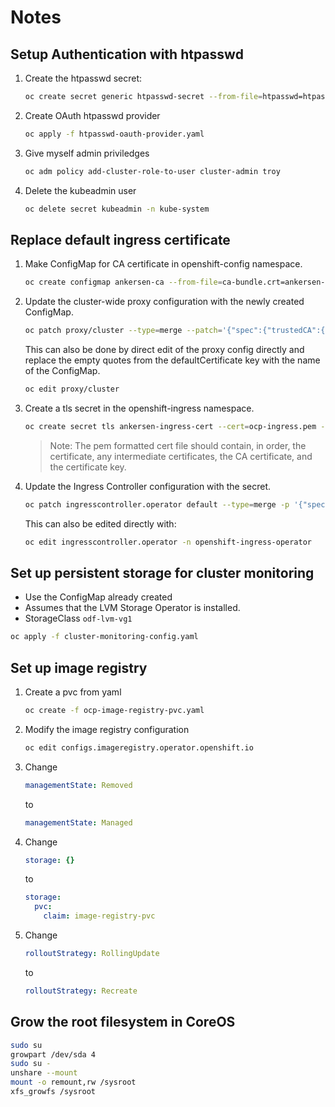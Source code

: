 # Notes

## Setup Authentication with htpasswd

1. Create the htpasswd secret:

   ```sh
   oc create secret generic htpasswd-secret --from-file=htpasswd=htpasswd -n openshift-config
   ```

1. Create OAuth htpasswd provider

   ```sh
   oc apply -f htpasswd-oauth-provider.yaml
   ```

1. Give myself admin priviledges

   ```sh
   oc adm policy add-cluster-role-to-user cluster-admin troy
   ```

1. Delete the kubeadmin user

   ```sh
   oc delete secret kubeadmin -n kube-system
   ```

## Replace default ingress certificate

1. Make ConfigMap for CA certificate in openshift-config namespace.

   ```sh
   oc create configmap ankersen-ca --from-file=ca-bundle.crt=ankersen-ca.crt -n openshift-config
   ```

1. Update the cluster-wide proxy configuration with the newly created ConfigMap.

   ```sh
   oc patch proxy/cluster --type=merge --patch='{"spec":{"trustedCA":{"name":"ankersen-ca"}}}'
   ```

   This can also be done by direct edit of the proxy config directly and replace the empty quotes from the defaultCertificate key with the name of the ConfigMap.

   ```sh
   oc edit proxy/cluster
   ```

1. Create a tls secret in the openshift-ingress namespace.

   ```sh
   oc create secret tls ankersen-ingress-cert --cert=ocp-ingress.pem --key=ocp-ingress.key -n openshift-ingress
   ```

   > Note: The pem formatted cert file should contain, in order, the certificate, any intermediate certificates, the CA certificate, and the certificate key.
1. Update the Ingress Controller configuration with the secret.

   ```sh
   oc patch ingresscontroller.operator default --type=merge -p '{"spec":{"defaultCertificate": {"name": "ankersen-ingress-cert"}}}' -n openshift-ingress-operator
   ```

   This can also be edited directly with:

   ```sh
   oc edit ingresscontroller.operator -n openshift-ingress-operator
   ```

## Set up persistent storage for cluster monitoring

- Use the ConfigMap already created
- Assumes that the LVM Storage Operator is installed.
- StorageClass `odf-lvm-vg1`

```sh
oc apply -f cluster-monitoring-config.yaml
```

## Set up image registry

1. Create a pvc from yaml

   ```sh
   oc create -f ocp-image-registry-pvc.yaml
   ```

1. Modify the image registry configuration

   ```sh
   oc edit configs.imageregistry.operator.openshift.io
   ```

1. Change

   ```yaml
   managementState: Removed
   ```

    to

   ```yaml
   managementState: Managed
   ```

1. Change

   ```yaml
   storage: {}
   ```

   to

   ```yaml
   storage:
     pvc:
       claim: image-registry-pvc
   ```

1. Change

   ```yaml
   rolloutStrategy: RollingUpdate
   ```

   to

   ```yaml
   rolloutStrategy: Recreate
   ```

## Grow the root filesystem in CoreOS

```sh
sudo su
growpart /dev/sda 4
sudo su -
unshare --mount
mount -o remount,rw /sysroot
xfs_growfs /sysroot
```
